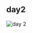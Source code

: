 ## day2
![day 2 ](https://github.com/Mahmoud1499/ITI-Ruby-labs/assets/99666114/b1d4b8ee-439e-4aa0-a965-7c1c57fc6d99)

